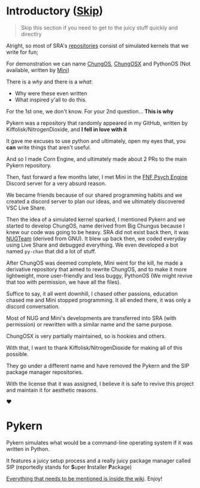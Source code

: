 # Introductory ([Skip](https://github.com/Special-Rocket-Agents/pykern/edit/main/README.md#pykern))
> Skip this section if you need to get to the juicy stuff quickly and directlry

Alright, so most of SRA's [repositories](https://github.com/orgs/Special-Rocket-Agents/repositories) consist of simulated kernels that we write for fun; 

For demonstration we can name [ChungOS](https://github.com/Special-Rocket-Agents/ChungOS), [ChungOSX](https://github.com/Special-Rocket-Agents/ChungOSX) and PythonOS (Not available, written by [Mini](https://github.com/Iemane291))

There is a _why_ and there is a _what_:
- Why were these even written
- What inspired y'all to do this.

For the 1st one, we don't know. For your 2nd question... **This is why**

Pykern was a repository that randomly appeared in my GitHub, written by Kiffolisk/NitrogenDioxide, and **I fell in love with it**

It gave me excuses to use python and ultimately, open my eyes that, you **can** write things that aren't useful.

And so I made Corn Engine, and ultimately made about 2 PRs to the main Pykern repository.

Then, fast forward a few months later, I met Mini in the [FNF Psych Engine](https://github.com/ShadowMario/FNF-PsychEngine) Discord server for a very absurd reason.

We became friends because of our shared programming habits and we created a discord server to plan our ideas, and we ultimately discovered VSC Live Share.

Then the idea of a simulated kernel sparked, I mentioned Pykern and we started to develop ChungOS, name derived from Big Chungus because I knew our code was going to be heavy. SRA did not exist back then, it was [NUGTeam](https://github.com/NUGTeam) (derived from GNU). It blew up back then, we coded everyday using Live Share and debugged everything. We even developed a bot named `py-chan` that did a lot of stuff.

After ChungOS was deemed complete, Mini went for the kill, he made a derivative repository that aimed to rewrite ChungOS, and to make it more lightweight, more user-friendly and less buggy, PythonOS (We might revive that too with permission, we have all the files).

Suffice to say, it all went downhill, I chased other passions, education chased me and Mini stopped programming. It all ended there, it was only a discord conversation.

Most of NUG and Mini's developments are transferred into SRA (with permission) or rewritten with a similar name and the same purpose.

ChungOSX is very partially maintained, so is hookies and others.

With that, I want to thank Kiffolisk/NitrogenDioxide for making all of this possible.

They go under a different name and have removed the Pykern and the SIP package manager repositories.

With the license that it was assigned, I believe it is safe to revive this project and maintain it for aesthetic reasons.

❤️

# Pykern
Pykern simulates what would be a command-line operating system if it was written in Python.

It features a juicy setup process and a really juicy package manager called SIP (reportedly stands for **S**uper **I**nstaller **P**ackage)

[Everything that needs to be mentioned is inside the wiki](https://github.com/Special-Rocket-Agents/pykern/wiki). Enjoy!
